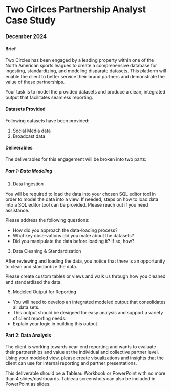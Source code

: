 # Two Cirlces Partnership Analyst Case Study
### December 2024

#### Brief
Two Circles has been engaged by a leading property within one of the North American
sports leagues to create a comprehensive database for ingesting, standardizing, and
modeling disparate datasets. This platform will enable the client to better service their
brand partners and demonstrate the value of these partnerships.

Your task is to model the provided datasets and produce a clean, integrated output that
facilitates seamless reporting.

#### Datasets Provided

Following datasets have been provided:

1. Social Media data
2. Broadcast data

#### Deliverables
The deliverables for this engagement will be broken into two parts:

##### Part 1: Data Modeling
1. Data Ingestion

You will be required to load the data into your chosen SQL editor tool in
order to model the data into a view. If needed, steps on how to load data
into a SQL editor tool can be provided. Please reach out if you need
assistance.

Please address the following questions:

- How did you approach the data-loading process?
- What key observations did you make about the datasets?
- Did you manipulate the data before loading it? If so, how?

3. Data Cleaning &amp; Standardization

After reviewing and loading the data, you notice that there is an opportunity
to clean and standardize the data. 

Please create custom tables or views and walk us through how
you cleaned and standardized the data.

5. Modeled Output for Reporting

- You will need to develop an integrated modeled output that consolidates all
data sets.
- This output should be designed for easy analysis and support a variety of
client reporting needs.
- Explain your logic in building this output.

#### Part 2: Data Analysis

The client is working towards year-end reporting and wants to evaluate their partnerships
and value at the individual and collective partner level. Using your modeled view, please
create visualizations and insights that the client can use for internal reporting and partner
presentations.

This deliverable should be a Tableau Workbook or PowerPoint with no more than 4
slides/dashboards. Tableau screenshots can also be included in PowerPoint as slides.
